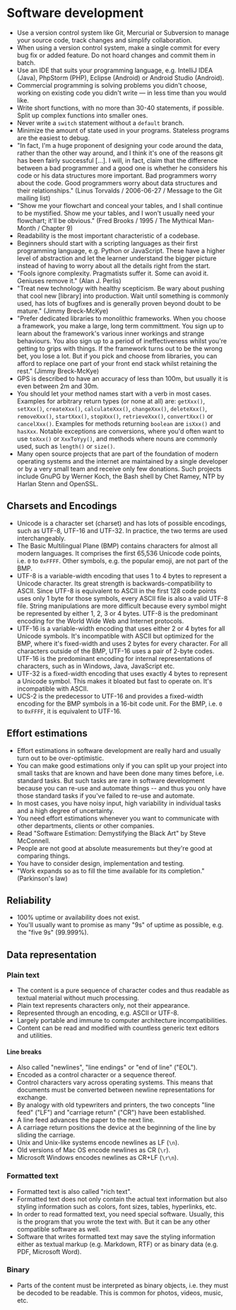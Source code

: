 # Software development

 * Use a version control system like Git, Mercurial or Subversion to manage your source code, track changes and simplify collaboration.
 * When using a version control system, make a single commit for every bug fix or added feature. Do not hoard changes and commit them in batch.
 * Use an IDE that suits your programming language, e.g. IntelliJ IDEA (Java), PhpStorm (PHP), Eclipse (Android) or Android Studio (Android).
 * Commercial programming is solving problems you didn't choose, working on existing code you didn't write — in less time than you would like.
 * Write short functions, with no more than 30-40 statements, if possible. Split up complex functions into smaller ones.
 * Never write a `switch` statement without a `default` branch.
 * Minimize the amount of state used in your programs. Stateless programs are the easiest to debug.
 * "In fact, I'm a huge proponent of designing your code around the data, rather than the other way around, and I think it's one of the reasons git has been fairly successful [...]. I will, in fact, claim that the difference between a bad programmer and a good one is whether he considers his code or his data structures more important. Bad programmers worry about the code. Good programmers worry about data structures and their relationships." (Linus Torvalds / 2006-06-27 / Message to the Git mailing list)
 * "Show me your flowchart and conceal your tables, and I shall continue to be mystified. Show me your tables, and I won't usually need your flowchart; it'll be obvious." (Fred Brooks / 1995 / The Mythical Man-Month / Chapter 9)
 * Readability is the most important characteristic of a codebase.
 * Beginners should start with a scripting languages as their first programming language, e.g. Python or JavaScript. These have a higher level of abstraction and let the learner understand the bigger picture instead of having to worry about all the details right from the start.
 * "Fools ignore complexity. Pragmatists suffer it. Some can avoid it. Geniuses remove it." (Alan J. Perlis)
 * "Treat new technology with healthy scepticism. Be wary about pushing that cool new [library] into production. Wait until something is commonly used, has lots of bugfixes and is generally proven beyond doubt to be mature." (Jimmy Breck-McKye)
 * "Prefer dedicated libraries to monolithic frameworks. When you choose a framework, you make a large, long term committment. You sign up to learn about the framework's various inner workings and strange behaviours. You also sign up to a period of ineffectiveness whilst you're getting to grips with things. If the framework turns out to be the wrong bet, you lose a lot. But if you pick and choose from libraries, you can afford to replace one part of your front end stack whilst retaining the rest." (Jimmy Breck-McKye)
 * GPS is described to have an accuracy of less than 100m, but usually it is even between 2m and 30m.
 * You should let your method names start with a verb in most cases. Examples for arbitrary return types (or none at all) are: `getXxx()`, `setXxx()`, `createXxx()`, `calculateXxx()`, `changeXxx()`, `deleteXxx()`, `removeXxx()`, `startXxx()`, `stopXxx()`, `retrieveXxx()`, `convertXxx()` or `cancelXxx()`. Examples for methods returning `boolean` are `isXxx()` and `hasXxx`. Notable exceptions are conversions, where you'd often want to use `toXxx()` or `XxxToYyy()`, and methods where nouns are commonly used, such as `length()` or `size()`.
 * Many open source projects that are part of the foundation of modern operating systems and the internet are maintained by a single developer or by a very small team and receive only few donations. Such projects include GnuPG by Werner Koch, the Bash shell by Chet Ramey, NTP by Harlan Stenn and OpenSSL.

## Charsets and Encodings

 * Unicode is a character set (charset) and has lots of possible encodings, such as UTF-8, UTF-16 and UTF-32. In practice, the two terms are used interchangeably.
 * The Basic Multilingual Plane (BMP) contains characters for almost all modern languages. It comprises the first 65,536 Unicode code points, i.e. `0` to `0xFFFF`. Other symbols, e.g. the popular emoji, are not part of the BMP.
 * UTF-8 is a variable-width encoding that uses 1 to 4 bytes to represent a Unicode character. Its great strength is backwards-compatibility to ASCII. Since UTF-8 is equivalent to ASCII in the first 128 code points uses only 1 byte for those symbols, every ASCII file is also a valid UTF-8 file. String manipulations are more difficult because every symbol might be represented by either 1, 2, 3 or 4 bytes. UTF-8 is the predominant encoding for the World Wide Web and Internet protocols.
 * UTF-16 is a variable-width encoding that uses either 2 or 4 bytes for all Unicode symbols. It's incompatible with ASCII but optimized for the BMP, where it's fixed-width and uses 2 bytes for every character. For all characters outside of the BMP, UTF-16 uses a pair of 2-byte codes. UTF-16 is the predominant encoding for internal representations of characters, such as in Windows, Java, JavaScript etc.
 * UTF-32 is a fixed-width encoding that uses exactly 4 bytes to represent a Unicode symbol. This makes it bloated but fast to operate on. It's incompatible with ASCII.
 * UCS-2 is the predecessor to UTF-16 and provides a fixed-width encoding for the BMP symbols in a 16-bit code unit. For the BMP, i.e. `0` to `0xFFFF`, it is equivalent to UTF-16.

## Effort estimations

 * Effort estimations in software development are really hard and usually turn out to be over-optimistic.
 * You can make good estimations only if you can split up your project into small tasks that are known and have been done many times before, i.e. standard tasks. But such tasks are rare in software development because you can re-use and automate things -- and thus you only have those standard tasks if you've failed to re-use and automate.
 * In most cases, you have noisy input, high variability in individual tasks and a high degree of uncertainty.
 * You need effort estimations whenever you want to communicate with other departments, clients or other companies.
 * Read "Software Estimation: Demystifying the Black Art" by Steve McConnell.
 * People are not good at absolute measurements but they're good at comparing things.
 * You have to consider design, implementation and testing.
 * "Work expands so as to fill the time available for its completion." (Parkinson's law)

## Reliability

 * 100% uptime or availability does not exist.
 * You'll usually want to promise as many "9s" of uptime as possible, e.g. the "five 9s" (99.999%).

## Data representation

### Plain text

 * The content is a pure sequence of character codes and thus readable as textual material without much processing.
 * Plain text represents characters only, not their appearance.
 * Represented through an encoding, e.g. ASCII or UTF-8.
 * Largely portable and immune to computer architecture incompatibilities.
 * Content can be read and modified with countless generic text editors and utilities.

#### Line breaks

 * Also called "newlines", "line endings" or "end of line" ("EOL").
 * Encoded as a control character or a sequence thereof.
 * Control characters vary across operating systems. This means that documents must be converted between newline representations for exchange.
 * By analogy with old typewriters and printers, the two concepts "line feed" ("LF") and "carriage return" ("CR") have been established.
 * A line feed advances the paper to the next line.
 * A carriage return positions the device at the beginning of the line by sliding the carriage.
 * Unix and Unix-like systems encode newlines as LF (`\n`).
 * Old versions of Mac OS encode newlines as CR (`\r`).
 * Microsoft Windows encodes newlines as CR+LF (`\r\n`).

### Formatted text

 * Formatted text is also called "rich text".
 * Formatted text does not only contain the actual text information but also styling information such as colors, font sizes, tables, hyperlinks, etc.
 * In order to read formatted text, you need special software. Usually, this is the program that you wrote the text with. But it can be any other compatible software as well.
 * Software that writes formatted text may save the styling information either as textual markup (e.g. Markdown, RTF) or as binary data (e.g. PDF, Microsoft Word).

### Binary

 * Parts of the content must be interpreted as binary objects, i.e. they must be decoded to be readable. This is common for photos, videos, music, etc.
